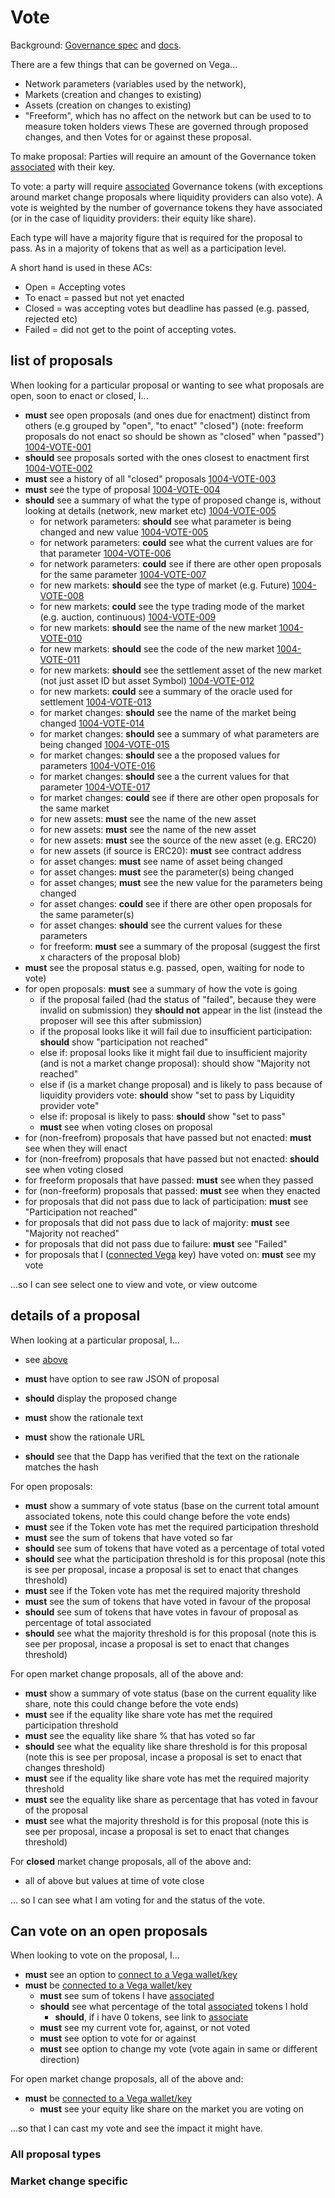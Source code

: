 # Vote
Background: [Governance spec](../protocol/0028-GOVE-governance.md)
and [docs](https://docs.vega.xyz/docs/mainnet/concepts/vega-protocol#governance).

There are a few things that can be governed on Vega...
- Network parameters (variables used by the network), 
- Markets (creation and changes to existing)
- Assets (creation on changes to existing)
- "Freeform", which has no affect on the network but can be used to to measure token holders views
These are governed through proposed changes, and then Votes for or against these proposal.

To make proposal: Parties will require an amount of the Governance token [associated](1000-ASSO-associate.md) with their key.

To vote: a party will require [associated](1000-ASSO-associate.md) Governance tokens (with exceptions around market change proposals where liquidity providers can also vote). A vote is weighted by the number of governance tokens they have associated (or in the case of liquidity providers: their equity like share).

Each type will have a majority figure that is required for the proposal to pass. As in a majority of tokens that  as well as a participation level. 

A short hand is used in these ACs:
- Open = Accepting votes
- To enact = passed but not yet enacted
- Closed = was accepting votes but deadline has passed (e.g. passed, rejected etc)
- Failed = did not get to the point of accepting votes.

## list of proposals
When looking for a particular proposal or wanting to see what proposals are open, soon to enact or closed, I...

- **must** see open proposals (and ones due for enactment) distinct from others (e.g grouped by "open", "to enact" "closed") (note: freeform proposals do not enact so should be shown as "closed" when "passed") [1004-VOTE-001](#1004-VOTE-001 "1004-VOTE-001")
- **should** see proposals sorted with the ones closest to enactment first [1004-VOTE-002](#1004-VOTE-002 "1004-VOTE-002")
- **must** see a history of all "closed" proposals [1004-VOTE-003](#1004-VOTE-003 "1004-VOTE-003")
- **must** see the type of proposal [1004-VOTE-004](#1004-VOTE-004 "1004-VOTE-004")
- **should** see a summary of what the type of proposed change is, without looking at details (network, new market etc) [1004-VOTE-005](#1004-VOTE-004 "1004-VOTE-004")
  - for network parameters: **should** see what parameter is being changed and new value [1004-VOTE-005](#1004-VOTE-005 "1004-VOTE-005")
  - for network parameters: **could** see what the current values are for that parameter [1004-VOTE-006](#1004-VOTE-006 "1004-VOTE-006")
  - for network parameters: **could** see if there are other open proposals for the same parameter [1004-VOTE-007](#1004-VOTE-007 "1004-VOTE-007")
  - for new markets: **should** see the type of market (e.g. Future) [1004-VOTE-008](#1004-VOTE-008 "1004-VOTE-008")
  - for new markets: **could** see the type trading mode of the market (e.g. auction, continuous) [1004-VOTE-009](#1004-VOTE-009 "1004-VOTE-009")
  - for new markets: **should** see the name of the new market [1004-VOTE-010](#1004-VOTE-010 "1004-VOTE-010")
  - for new markets: **should** see the code of the new market [1004-VOTE-011](#1004-VOTE-011 "1004-VOTE-011")
  - for new markets: **should** see the settlement asset of the new market (not just asset ID but asset Symbol) [1004-VOTE-012](#1004-VOTE-012 "1004-VOTE-012")
  - for new markets: **could** see a summary of the oracle used for settlement [1004-VOTE-013](#1004-VOTE-013 "1004-VOTE-013")
  - for market changes: **should** see the name of the market being changed [1004-VOTE-014](#1004-VOTE-014 "1004-VOTE-014")
  - for market changes: **should** see a summary of what parameters are being changed [1004-VOTE-015](#1004-VOTE-015 "1004-VOTE-015")
  - for market changes: **should** see a the proposed values for parameters [1004-VOTE-016](#1004-VOTE-016 "1004-VOTE-016")
  - for market changes: **should** see a the current values for that parameter [1004-VOTE-017](#1004-VOTE-017 "1004-VOTE-017")
  - for market changes: **could** see if there are other open proposals for the same market
  - for new assets: **must** see the name of the new asset
  - for new assets: **must** see the name of the new asset
  - for new assets: **must** see the source of the new asset (e.g. ERC20)
  - for new assets (if source is ERC20): **must** see contract address
  - for asset changes: **must** see name of asset being changed
  - for asset changes: **must** see the parameter(s) being changed
  - for asset changes; **must** see the new value for the parameters being changed
  - for asset changes: **could** see if there are other open proposals for the same parameter(s)
  - for asset changes: **should** see the current values for these parameters
  - for freeform: **must** see a summary of the proposal (suggest the first x characters of the proposal blob)
- **must** see the proposal status e.g. passed, open, waiting for node to vote)
- for open proposals: **must** see a summary of how the vote is going
  - if the proposal failed (had the status of "failed", because they were invalid on submission) they **should not** appear in the list (instead the proposer will see this after submission)
  - if the proposal looks like it will fail due to insufficient participation: **should** show "participation not reached"
  - else if: proposal looks like it might fail due to insufficient majority (and is not a market change proposal): should show "Majority not reached"
  - else if (is a market change proposal) and is likely to pass because of liquidity providers vote: **should** show "set to pass by Liquidity provider vote"
  - else if: proposal is likely to pass: **should** show "set to pass"
  - **must** see when voting closes on proposal
- for (non-freefrom) proposals that have passed but not enacted: **must** see when they will enact
- for (non-freefrom) proposals that have passed but not enacted: **should** see when voting closed
- for freeform proposals that have passed: **must** see when they passed
- for (non-freeform) proposals that passed: **must** see when they enacted
- for proposals that did not pass due to lack of participation: **must** see "Participation not reached"
- for proposals that did not pass due to lack of majority: **must** see "Majority not reached"
- for proposals that did not pass due to failure: **must** see "Failed"
- for proposals that I ([connected Vega](#TBD) key) have voted on: **must** see my vote

...so I can see select one to view and vote, or view outcome

## details of a proposal
When looking at a particular proposal, I...

- see [above](#list-of-proposals)
- **must** have option to see raw JSON of proposal
- **should** display the proposed change

- **must** show the rationale text
- **must** show the rationale URL
- **should** see that the Dapp has verified that the text on the rationale matches the hash

For open proposals:

- **must** show a summary of vote status (base on the current total amount associated tokens, note this could change before the vote ends)
- **must** see if the Token vote has met the required participation threshold
- **must** see the sum of tokens that have voted so far
- **should** see sum of tokens that have voted as a percentage of total voted
- **should** see what the participation threshold is for this proposal (note this is see per proposal, incase a proposal is set to enact that changes threshold)
- **must** see if the Token vote has met the required majority threshold
- **must** see the sum of tokens that have voted in favour of the proposal
- **should** see sum of tokens that have votes in favour of proposal as percentage of total associated
- **should** see what the majority threshold is for this proposal (note this is see per proposal, incase a proposal is set to enact that changes threshold)

For open market change proposals, all of the above and:

- **must** show a summary of vote status (base on the current equality like share, note this could change before the vote ends)
- **must** see if the equality like share vote has met the required participation threshold
- **must** see the equality like share % that has voted so far
- **should** see what the equality like share threshold is for this proposal (note this is see per proposal, incase a proposal is set to enact that changes threshold)
- **must** see if the equality like share vote has met the required majority threshold
- **must** see the equality like share as percentage that has voted in favour of the proposal
- **must** see what the majority threshold is for this proposal (note this is see per proposal, incase a proposal is set to enact that changes threshold)

For **closed** market change proposals, all of the above and:

- all of above but values at time of vote close

... so I can see what I am voting for and the status of the vote.

## Can vote on an open proposals
When looking to vote on the proposal, I...

- **must** see an option to [connect to a Vega wallet/key](#TBD)
- **must** be [connected to a Vega wallet/key](#TBD)
  - **must** see sum of tokens I have [associated](1000-ASSO-associate.md)
  - **should** see what percentage of the total [associated](1000-ASSO-associate.md) tokens I hold
    - **should**, if i have 0 tokens, see link to [associate](1000-ASSO-associate.md)
  - **must** see my current vote for, against, or not voted
  - **must** see option to vote for or against
  - **must** see option to change my vote (vote again in same or different direction)

For open market change proposals, all of the above and:

- **must** be [connected to a Vega wallet/key](#TBD)
  - **must** see your equity like share on the market you are voting on

...so that I can cast my vote and see the impact it might have.

### All proposal types

### Market change specific


